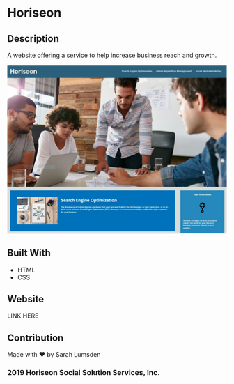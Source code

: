 # Horiseon

## Description
A website offering a service to help increase business reach and growth.

![Horiseon landing page](assets/images/screenshot.png)

## Built With
* HTML
* CSS

## Website
LINK HERE

## Contribution
Made with ❤️ by Sarah Lumsden

### 2019 Horiseon Social Solution Services, Inc.
